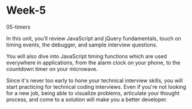 # Week-5
05-timers

In this unit, you’ll review JavaScript and jQuery fundamentals, touch on timing events, the debugger, and sample interview questions.

You will also dive into JavaScript timing functions which are used everywhere in applications, from the alarm clock on your phone, to the countdown timer on your microwave.

Since it's never too early to hone your technical interview skills, you will start practicing for technical coding interviews. Even if you're not looking for a new job, being able to visualize problems,
articulate your thought process, and come to a solution will make you a better developer.

